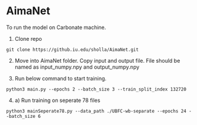 # AimaNet

To run the model on Carbonate machine.

1. Clone repo

```
git clone https://github.iu.edu/sholla/AimaNet.git
```

2. Move into AimaNet folder. Copy input and output file. File should be named as input_numpy.npy and output_numpy.npy


3. Run below command to start training.

```
python3 main.py --epochs 2 --batch_size 3 --train_split_index 132720
```

4. a) Run training on seperate 78 files

```
python3 mainSeperate78.py --data_path ./UBFC-wb-separate --epochs 24 --batch_size 6
```


